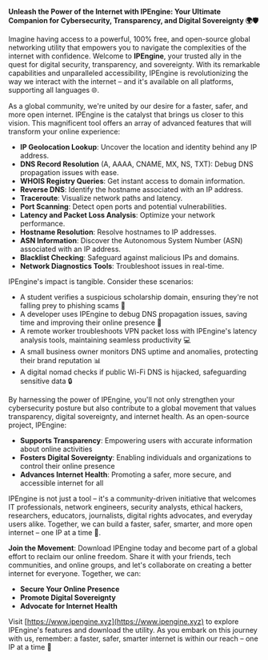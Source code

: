 **Unleash the Power of the Internet with IPEngine: Your Ultimate Companion for Cybersecurity, Transparency, and Digital Sovereignty 🌍🛡️**

Imagine having access to a powerful, 100% free, and open-source global networking utility that empowers you to navigate the complexities of the internet with confidence. Welcome to **IPEngine**, your trusted ally in the quest for digital security, transparency, and sovereignty. With its remarkable capabilities and unparalleled accessibility, IPEngine is revolutionizing the way we interact with the internet – and it's available on all platforms, supporting all languages 🌐.

As a global community, we're united by our desire for a faster, safer, and more open internet. IPEngine is the catalyst that brings us closer to this vision. This magnificent tool offers an array of advanced features that will transform your online experience:

*   **IP Geolocation Lookup**: Uncover the location and identity behind any IP address.
*   **DNS Record Resolution** (A, AAAA, CNAME, MX, NS, TXT): Debug DNS propagation issues with ease.
*   **WHOIS Registry Queries**: Get instant access to domain information.
*   **Reverse DNS**: Identify the hostname associated with an IP address.
*   **Traceroute**: Visualize network paths and latency.
*   **Port Scanning**: Detect open ports and potential vulnerabilities.
*   **Latency and Packet Loss Analysis**: Optimize your network performance.
*   **Hostname Resolution**: Resolve hostnames to IP addresses.
*   **ASN Information**: Discover the Autonomous System Number (ASN) associated with an IP address.
*   **Blacklist Checking**: Safeguard against malicious IPs and domains.
*   **Network Diagnostics Tools**: Troubleshoot issues in real-time.

IPEngine's impact is tangible. Consider these scenarios:

*   A student verifies a suspicious scholarship domain, ensuring they're not falling prey to phishing scams 🚨
*   A developer uses IPEngine to debug DNS propagation issues, saving time and improving their online presence 🔧
*   A remote worker troubleshoots VPN packet loss with IPEngine's latency analysis tools, maintaining seamless productivity 💻
*   A small business owner monitors DNS uptime and anomalies, protecting their brand reputation 📊
*   A digital nomad checks if public Wi-Fi DNS is hijacked, safeguarding sensitive data 🔒

By harnessing the power of IPEngine, you'll not only strengthen your cybersecurity posture but also contribute to a global movement that values transparency, digital sovereignty, and internet health. As an open-source project, IPEngine:

*   **Supports Transparency**: Empowering users with accurate information about online activities
*   **Fosters Digital Sovereignty**: Enabling individuals and organizations to control their online presence
*   **Advances Internet Health**: Promoting a safer, more secure, and accessible internet for all

IPEngine is not just a tool – it's a community-driven initiative that welcomes IT professionals, network engineers, security analysts, ethical hackers, researchers, educators, journalists, digital rights advocates, and everyday users alike. Together, we can build a faster, safer, smarter, and more open internet – one IP at a time 🚀.

**Join the Movement**: Download IPEngine today and become part of a global effort to reclaim our online freedom. Share it with your friends, tech communities, and online groups, and let's collaborate on creating a better internet for everyone. Together, we can:

*   **Secure Your Online Presence**
*   **Promote Digital Sovereignty**
*   **Advocate for Internet Health**

Visit [https://www.ipengine.xyz](https://www.ipengine.xyz) to explore IPEngine's features and download the utility. As you embark on this journey with us, remember: a faster, safer, smarter internet is within our reach – one IP at a time 🔗